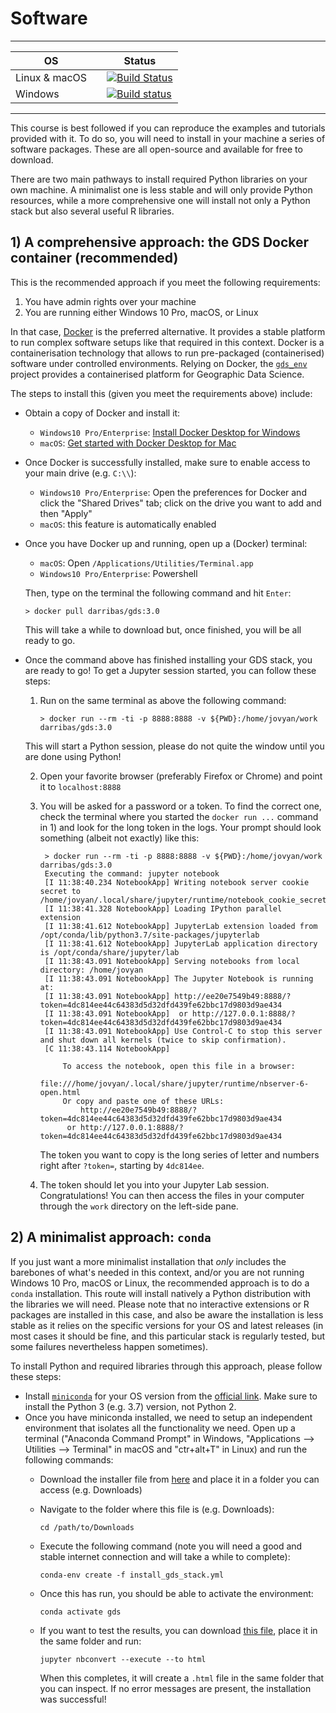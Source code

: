 # Software

---

| <CENTER>OS</CENTER>    | | <CENTER>Status</CENTER> |
| ------- | ----- | -----------------|
| Linux & macOS  | | [![Build Status](https://travis-ci.org/darribas/gds19.svg?branch=master)](https://travis-ci.org/darribas/gds19) |
| Windows |  | [![Build status](https://ci.appveyor.com/api/projects/status/k9cbbpt03goyo3hd?svg=true)](https://ci.appveyor.com/project/darribas/gds19) |

---

This course is best followed if you can reproduce the examples and tutorials provided with it. To do so, you will need to install in your machine a series of software packages. These are all open-source and available for free to download. 

There are two main pathways to install required Python libraries on your own machine. A minimalist one is less stable and will only provide Python resources, while a more comprehensive one will install not only a Python stack but also several useful R libraries.

## 1) A comprehensive approach: the GDS Docker container (recommended)

This is the recommended approach if you meet the following requirements:

1. You have admin rights over your machine
1. You are running either Windows 10 Pro, macOS, or Linux

In that case, [Docker](https://www.docker.com/) is the preferred alternative. It provides a stable platform to run complex software setups like that required in this context. Docker is a containerisation technology that allows to run pre-packaged (containerised) software under controlled environments. Relying on Docker, the [`gds_env`](https://github.com/darribas/gds_env) project provides a containerised platform for Geographic Data Science.

The steps to install this (given you meet the requirements above) include:

- Obtain a copy of Docker and install it:
    - `Windows10 Pro/Enterprise`: [Install Docker Desktop for Windows](https://docs.docker.com/docker-for-windows/install/)
    - `macOS`: [Get started with Docker Desktop for Mac](https://docs.docker.com/docker-for-mac/)
- Once Docker is successfully installed, make sure to enable access to your main drive (e.g. `C:\\`): 
    - `Windows10 Pro/Enterprise`: Open the preferences for Docker and click the
      "Shared Drives" tab; click on the drive you want to add and then "Apply"
    - `macOS`: this feature is automatically enabled
- Once you have Docker up and running, open up a (Docker) terminal:
    - `macOS`: Open `/Applications/Utilities/Terminal.app`
    - `Windows10 Pro/Enterprise`: Powershell

    Then, type on the terminal the following command and hit `Enter`:

    ```
    > docker pull darribas/gds:3.0
    ```

    This will take a while to download but, once finished, you will be all ready
    to go.
    
* Once the command above has finished installing your GDS stack, you are ready to go! To get a Jupyter session started, you can follow these steps:
    1. Run on the same terminal as above the following command:

        ```shell
        > docker run --rm -ti -p 8888:8888 -v ${PWD}:/home/jovyan/work darribas/gds:3.0
        ```

    This will start a Python session, please do not quite the window until you are
    done using Python! 

    2. Open your favorite browser (preferably Firefox or Chrome) and point it to
       `localhost:8888`
    3. You will be asked for a password or a token. To find the correct one, check
       the terminal where you started the `docker run ...` command in 1) and look
       for the long token in the logs. Your prompt should look something (albeit
       not exactly) like this:

       ```shell
        > docker run --rm -ti -p 8888:8888 -v ${PWD}:/home/jovyan/work darribas/gds:3.0
        Executing the command: jupyter notebook
        [I 11:38:40.234 NotebookApp] Writing notebook server cookie secret to /home/jovyan/.local/share/jupyter/runtime/notebook_cookie_secret
        [I 11:38:41.328 NotebookApp] Loading IPython parallel extension
        [I 11:38:41.612 NotebookApp] JupyterLab extension loaded from /opt/conda/lib/python3.7/site-packages/jupyterlab
        [I 11:38:41.612 NotebookApp] JupyterLab application directory is /opt/conda/share/jupyter/lab
        [I 11:38:43.091 NotebookApp] Serving notebooks from local directory: /home/jovyan
        [I 11:38:43.091 NotebookApp] The Jupyter Notebook is running at:
        [I 11:38:43.091 NotebookApp] http://ee20e7549b49:8888/?token=4dc814ee44c64383d5d32dfd439fe62bbc17d9803d9ae434
        [I 11:38:43.091 NotebookApp]  or http://127.0.0.1:8888/?token=4dc814ee44c64383d5d32dfd439fe62bbc17d9803d9ae434
        [I 11:38:43.091 NotebookApp] Use Control-C to stop this server and shut down all kernels (twice to skip confirmation).
        [C 11:38:43.114 NotebookApp]

            To access the notebook, open this file in a browser:
                file:///home/jovyan/.local/share/jupyter/runtime/nbserver-6-open.html
            Or copy and paste one of these URLs:
                http://ee20e7549b49:8888/?token=4dc814ee44c64383d5d32dfd439fe62bbc17d9803d9ae434
             or http://127.0.0.1:8888/?token=4dc814ee44c64383d5d32dfd439fe62bbc17d9803d9ae434
       ```

       The token you want to copy is the long series of letter and numbers right
       after `?token=`, starting by `4dc814ee`.
    4. The token should let you into your Jupyter Lab session. Congratulations!
       You can then access the files in your computer through the `work` directory
       on the left-side pane.

## 2) A minimalist approach: `conda`

If you just want a more minimalist installation that *only* includes the barebones of what's needed in this context, and/or you are not running Windows 10 Pro, macOS or Linux, the recommended approach is to do a `conda` installation. This route will install natively a Python distribution with the libraries we will need. Please note that no interactive extensions or R packages are installed in this case, and also be aware the installation is less stable as it relies on the specific versions for your OS and latest releases (in most cases it should be fine, and this particular stack is regularly tested, but some failures nevertheless happen sometimes).

To install Python and required libraries through this approach, please follow these steps:

- Install [`miniconda`](https://docs.conda.io/en/latest/miniconda.html) for your OS version from the [official link](https://docs.conda.io/en/latest/miniconda.html). Make sure to install the Python 3 (e.g. 3.7) version, not Python 2.
- Once you have miniconda installed, we need to setup an independent environment that isolates all the functionality we need. Open up a terminal ("Anaconda Command Prompt" in Windows, "Applications --> Utilities --> Terminal" in macOS and  "ctr+alt+T" in Linux) and run the following commands:
    - Download the installer file from [here](https://raw.githubusercontent.com/darribas/gds19/master/content/infrastructure/install_gds_stack.yml) and place it in a folder you can access (e.g. Downloads)
    - Navigate to the folder where this file is (e.g. Downloads):

        ```
        cd /path/to/Downloads
        ```

    - Execute the following command (note you will need a good and stable internet connection and will take a while to complete):

        ```
        conda-env create -f install_gds_stack.yml
        ```

    - Once this has run, you should be able to activate the environment:

        ```
        conda activate gds
        ```
    - If you want to test the results, you can download [this file](https://github.com/darribas/gds19/raw/master/content/infrastructure/check_gds_stack.ipynb), place it in the same folder and run:
    
        ```
        jupyter nbconvert --execute --to html
        ```
        
        When this completes, it will create a `.html` file in the same folder that you can inspect. If no error messages are present, the installation was successful!
